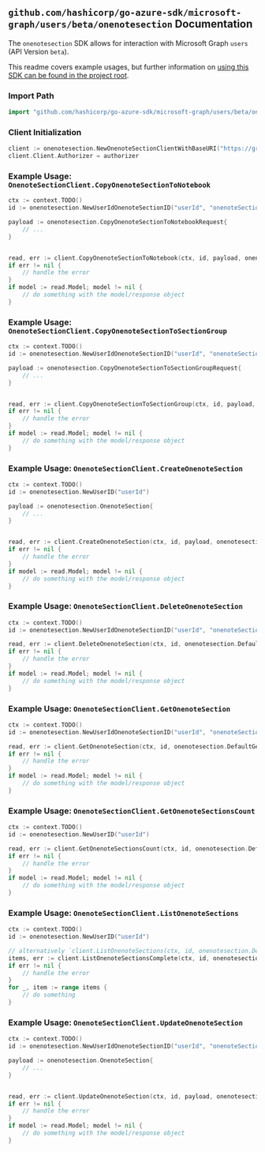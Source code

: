
## `github.com/hashicorp/go-azure-sdk/microsoft-graph/users/beta/onenotesection` Documentation

The `onenotesection` SDK allows for interaction with Microsoft Graph `users` (API Version `beta`).

This readme covers example usages, but further information on [using this SDK can be found in the project root](https://github.com/hashicorp/go-azure-sdk/tree/main/docs).

### Import Path

```go
import "github.com/hashicorp/go-azure-sdk/microsoft-graph/users/beta/onenotesection"
```


### Client Initialization

```go
client := onenotesection.NewOnenoteSectionClientWithBaseURI("https://graph.microsoft.com")
client.Client.Authorizer = authorizer
```


### Example Usage: `OnenoteSectionClient.CopyOnenoteSectionToNotebook`

```go
ctx := context.TODO()
id := onenotesection.NewUserIdOnenoteSectionID("userId", "onenoteSectionId")

payload := onenotesection.CopyOnenoteSectionToNotebookRequest{
	// ...
}


read, err := client.CopyOnenoteSectionToNotebook(ctx, id, payload, onenotesection.DefaultCopyOnenoteSectionToNotebookOperationOptions())
if err != nil {
	// handle the error
}
if model := read.Model; model != nil {
	// do something with the model/response object
}
```


### Example Usage: `OnenoteSectionClient.CopyOnenoteSectionToSectionGroup`

```go
ctx := context.TODO()
id := onenotesection.NewUserIdOnenoteSectionID("userId", "onenoteSectionId")

payload := onenotesection.CopyOnenoteSectionToSectionGroupRequest{
	// ...
}


read, err := client.CopyOnenoteSectionToSectionGroup(ctx, id, payload, onenotesection.DefaultCopyOnenoteSectionToSectionGroupOperationOptions())
if err != nil {
	// handle the error
}
if model := read.Model; model != nil {
	// do something with the model/response object
}
```


### Example Usage: `OnenoteSectionClient.CreateOnenoteSection`

```go
ctx := context.TODO()
id := onenotesection.NewUserID("userId")

payload := onenotesection.OnenoteSection{
	// ...
}


read, err := client.CreateOnenoteSection(ctx, id, payload, onenotesection.DefaultCreateOnenoteSectionOperationOptions())
if err != nil {
	// handle the error
}
if model := read.Model; model != nil {
	// do something with the model/response object
}
```


### Example Usage: `OnenoteSectionClient.DeleteOnenoteSection`

```go
ctx := context.TODO()
id := onenotesection.NewUserIdOnenoteSectionID("userId", "onenoteSectionId")

read, err := client.DeleteOnenoteSection(ctx, id, onenotesection.DefaultDeleteOnenoteSectionOperationOptions())
if err != nil {
	// handle the error
}
if model := read.Model; model != nil {
	// do something with the model/response object
}
```


### Example Usage: `OnenoteSectionClient.GetOnenoteSection`

```go
ctx := context.TODO()
id := onenotesection.NewUserIdOnenoteSectionID("userId", "onenoteSectionId")

read, err := client.GetOnenoteSection(ctx, id, onenotesection.DefaultGetOnenoteSectionOperationOptions())
if err != nil {
	// handle the error
}
if model := read.Model; model != nil {
	// do something with the model/response object
}
```


### Example Usage: `OnenoteSectionClient.GetOnenoteSectionsCount`

```go
ctx := context.TODO()
id := onenotesection.NewUserID("userId")

read, err := client.GetOnenoteSectionsCount(ctx, id, onenotesection.DefaultGetOnenoteSectionsCountOperationOptions())
if err != nil {
	// handle the error
}
if model := read.Model; model != nil {
	// do something with the model/response object
}
```


### Example Usage: `OnenoteSectionClient.ListOnenoteSections`

```go
ctx := context.TODO()
id := onenotesection.NewUserID("userId")

// alternatively `client.ListOnenoteSections(ctx, id, onenotesection.DefaultListOnenoteSectionsOperationOptions())` can be used to do batched pagination
items, err := client.ListOnenoteSectionsComplete(ctx, id, onenotesection.DefaultListOnenoteSectionsOperationOptions())
if err != nil {
	// handle the error
}
for _, item := range items {
	// do something
}
```


### Example Usage: `OnenoteSectionClient.UpdateOnenoteSection`

```go
ctx := context.TODO()
id := onenotesection.NewUserIdOnenoteSectionID("userId", "onenoteSectionId")

payload := onenotesection.OnenoteSection{
	// ...
}


read, err := client.UpdateOnenoteSection(ctx, id, payload, onenotesection.DefaultUpdateOnenoteSectionOperationOptions())
if err != nil {
	// handle the error
}
if model := read.Model; model != nil {
	// do something with the model/response object
}
```

